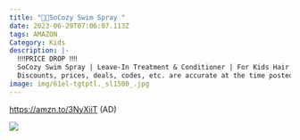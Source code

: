 ```yaml
---
title: "🏃🏃SoCozy Swim Spray "
date: 2023-06-29T07:06:07.113Z
tags: AMAZON
Category: Kids
description: |-
  ‼️‼️PRICE DROP ‼️‼️
  SoCozy Swim Spray | Leave-In Treatment & Conditioner | For Kids Hair 
  Discounts, prices, deals, codes, etc. are accurate at the time posted only. 
image: img/61el-tgtptl._sl1500_.jpg
---
```

https://amzn.to/3NyXiiT (AD)<!--StartFragment-->

![](https://m.media-amazon.com/images/I/61El-tgTPtL._SL1500_.jpg)

<!--EndFragment-->